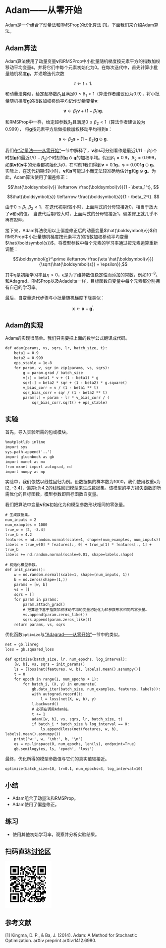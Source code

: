 # Adam——从零开始

Adam是一个组合了动量法和RMSProp的优化算法 [1]。下面我们来介绍Adam算法。


## Adam算法

Adam算法使用了动量变量$\boldsymbol{v}$和RMSProp中小批量随机梯度按元素平方的指数加权移动平均变量$\boldsymbol{s}$，并将它们中每个元素初始化为0。在每次迭代中，首先计算小批量随机梯度$\boldsymbol{g}$，并递增迭代次数

$$t \leftarrow t + 1.$$


和动量法类似，给定超参数$\beta_1$且满足$0 \leq \beta_1 < 1$（算法作者建议设为0.9），将小批量随机梯度$\boldsymbol{g}$的指数加权移动平均记作动量变量$\boldsymbol{v}$:

$$\boldsymbol{v} \leftarrow \beta_1 \boldsymbol{v} + (1 - \beta_1) \boldsymbol{g}. $$

和RMSProp中一样，给定超参数$\beta_2$且满足$0 \leq \beta_2 < 1$（算法作者建议设为0.999），
将$\boldsymbol{g}$按元素平方后做指数加权移动平均得到$\boldsymbol{s}$：

$$\boldsymbol{s} \leftarrow \beta_2 \boldsymbol{s} + (1 - \beta_2) \boldsymbol{g} \odot \boldsymbol{g}. $$

我们在[“动量法——从零开始”](momentum-scratch.md)一节中解释了，$\boldsymbol{v}$和$\boldsymbol{s}$可分别看作是最近$1/(1 - \beta_1)$个时刻$\boldsymbol{g}$和最近$1 / (1 - \beta_2)$个时刻的$\boldsymbol{g} \odot \boldsymbol{g}$的加权平均。假设$\beta_1 = 0.9$，$\beta_2 = 0.999$，如果$\boldsymbol{v}$和$\boldsymbol{s}$中的元素都初始化为0，在时刻1我们得到$\boldsymbol{v} = 0.1\boldsymbol{g}$，$\boldsymbol{s} = 0.001\boldsymbol{g} \odot \boldsymbol{g}$。实际上，在迭代初期$t$较小时，$\boldsymbol{v}$和$\boldsymbol{s}$可能过小而无法较准确地估计$\boldsymbol{g}$和$\boldsymbol{g} \odot \boldsymbol{g}$。为此，Adam算法使用了偏差修正：

$$\hat{\boldsymbol{v}} \leftarrow \frac{\boldsymbol{v}}{1 - \beta_1^t}, $$

$$\hat{\boldsymbol{s}} \leftarrow \frac{\boldsymbol{s}}{1 - \beta_2^t}. $$

由于$0 \leq \beta_1, \beta_2 < 1$，在迭代初期$t$较小时，上面两式的分母较接近0，相当于放大了$\boldsymbol{v}$和$\boldsymbol{s}$的值。
当迭代后期$t$较大时，上面两式的分母较接近1，偏差修正就几乎不再有影响。

接下来，Adam算法使用以上偏差修正后的动量变量$\hat{\boldsymbol{v}}$和RMSProp中小批量随机梯度按元素平方的指数加权移动平均变量$\hat{\boldsymbol{s}}$，将模型参数中每个元素的学习率通过按元素运算重新调整：

$$\boldsymbol{g}^\prime \leftarrow \frac{\eta \hat{\boldsymbol{v}}}{\sqrt{\hat{\boldsymbol{s}} + \epsilon}},$$

其中$\eta$是初始学习率且$\eta > 0$，$\epsilon$是为了维持数值稳定性而添加的常数，例如$10^{-8}$。和Adagrad、RMSProp以及Adadelta一样，目标函数自变量中每个元素都分别拥有自己的学习率。

最后，自变量迭代步骤与小批量随机梯度下降类似：

$$\boldsymbol{x} \leftarrow \boldsymbol{x} - \boldsymbol{g}^\prime. $$


## Adam的实现


Adam的实现很简单。我们只需要把上面的数学公式翻译成代码。

```{.python .input}
def adam(params, vs, sqrs, lr, batch_size, t):
    beta1 = 0.9
    beta2 = 0.999
    eps_stable = 1e-8
    for param, v, sqr in zip(params, vs, sqrs):      
        g = param.grad / batch_size
        v[:] = beta1 * v + (1 - beta1) * g
        sqr[:] = beta2 * sqr + (1 - beta2) * g.square()
        v_bias_corr = v / (1 - beta1 ** t)
        sqr_bias_corr = sqr / (1 - beta2 ** t)    
        param[:] = param - lr * v_bias_corr / (
            sqr_bias_corr.sqrt() + eps_stable)  
```

## 实验

首先，导入实验所需的包或模块。

```{.python .input}
%matplotlib inline
import sys
sys.path.append('..')
import gluonbook as gb
import mxnet as mx
from mxnet import autograd, nd
import numpy as np
```

实验中，我们依然以线性回归为例。设数据集的样本数为1000，我们使用权重`w`为[2, -3.4]，偏差`b`为4.2的线性回归模型来生成数据集。该模型的平方损失函数即所需优化的目标函数，模型参数即目标函数自变量。

我们把算法中变量$\boldsymbol{v}$和$\boldsymbol{s}$初始化为和模型参数形状相同的零张量。

```{.python .input  n=1}
# 生成数据集。
num_inputs = 2
num_examples = 1000
true_w = [2, -3.4]
true_b = 4.2
features = nd.random.normal(scale=1, shape=(num_examples, num_inputs))
labels = true_w[0] * features[:, 0] + true_w[1] * features[:, 1] + true_b
labels += nd.random.normal(scale=0.01, shape=labels.shape)

# 初始化模型参数。
def init_params():
    w = nd.random.normal(scale=1, shape=(num_inputs, 1))
    b = nd.zeros(shape=(1,))
    params = [w, b]
    vs = []
    sqrs = []
    for param in params:
        param.attach_grad()
        # 把算法中基于指数加权移动平均的变量初始化为和参数形状相同的零张量。
        vs.append(param.zeros_like())
        sqrs.append(param.zeros_like())
    return params, vs, sqrs
```

优化函数`optimize`与[“Adagrad——从零开始”](adagrad-scratch.md)一节中的类似。

```{.python .input  n=2}
net = gb.linreg
loss = gb.squared_loss

def optimize(batch_size, lr, num_epochs, log_interval):
    [w, b], vs, sqrs = init_params()
    ls = [loss(net(features, w, b), labels).mean().asnumpy()]
    t = 0
    for epoch in range(1, num_epochs + 1):
        for batch_i, (X, y) in enumerate(
            gb.data_iter(batch_size, num_examples, features, labels)):
            with autograd.record():
                l = loss(net(X, w, b), y)
            l.backward()
            # 必须在调用Adam前。
            t += 1
            adam([w, b], vs, sqrs, lr, batch_size, t)
            if batch_i * batch_size % log_interval == 0:
                ls.append(loss(net(features, w, b), labels).mean().asnumpy())
    print('w:', w, '\nb:', b, '\n')
    es = np.linspace(0, num_epochs, len(ls), endpoint=True)
    gb.semilogy(es, ls, 'epoch', 'loss')
```

最终，优化所得的模型参数值与它们的真实值较接近。

```{.python .input  n=3}
optimize(batch_size=10, lr=0.1, num_epochs=3, log_interval=10)
```

## 小结

* Adam组合了动量法和RMSProp。
* Adam使用了偏差修正。


## 练习

* 使用其他初始学习率，观察并分析实验结果。


## 扫码直达[讨论区](https://discuss.gluon.ai/t/topic/2279)


![](../img/qr_adam-scratch.svg)

## 参考文献

[1] Kingma, D. P., & Ba, J. (2014). Adam: A Method for Stochastic Optimization. arXiv preprint arXiv:1412.6980.
